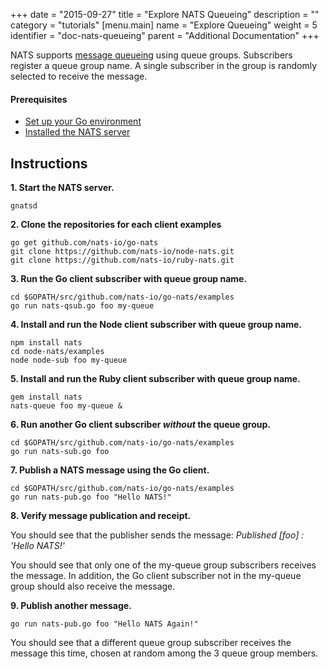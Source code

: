+++
date = "2015-09-27"
title = "Explore NATS Queueing"
description = ""
category = "tutorials"
[menu.main]
  name = "Explore Queueing"
  weight = 5
  identifier = "doc-nats-queueing"
  parent = "Additional Documentation"
+++

NATS supports [message queueing](/doc/writing_applications/concepts) using queue groups. Subscribers register a queue group name. A single subscriber in the group is randomly selected to receive the message.

#### Prerequisites

- [Set up your Go environment](/doc/additional_documentation/go-install)
- [Installed the NATS server](/doc/managing_the_server/installing)

## Instructions

**1. Start the NATS server.**

```
gnatsd
```

**2. Clone the repositories for each client examples**

```
go get github.com/nats-io/go-nats
git clone https://github.com/nats-io/node-nats.git
git clone https://github.com/nats-io/ruby-nats.git
```

**3. Run the Go client subscriber with queue group name.**

```
cd $GOPATH/src/github.com/nats-io/go-nats/examples
go run nats-qsub.go foo my-queue
```

**4. Install and run the Node client subscriber with queue group name.**

```
npm install nats
cd node-nats/examples
node node-sub foo my-queue
```

**5. Install and run the Ruby client subscriber with queue group name.**

```
gem install nats
nats-queue foo my-queue &
```

**6. Run another Go client subscriber *without* the queue group.**

```
cd $GOPATH/src/github.com/nats-io/go-nats/examples
go run nats-sub.go foo
```

**7. Publish a NATS message using the Go client.**

```
cd $GOPATH/src/github.com/nats-io/go-nats/examples
go run nats-pub.go foo "Hello NATS!"
```

**8. Verify message publication and receipt.**

You should see that the publisher sends the message: *Published [foo] : 'Hello NATS!'*

You should see that only one of the my-queue group subscribers receives the message. In addition, the Go client subscriber not in the my-queue group should also receive the message.

**9. Publish another message.**

```
go run nats-pub.go foo "Hello NATS Again!"
```

You should see that a different queue group subscriber receives the message this time, chosen at random among the 3 queue group members.
